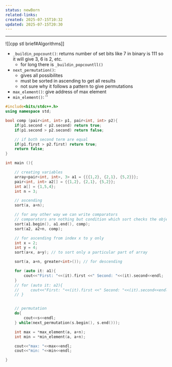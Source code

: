 ```yaml
---
status: newBorn
related-links: 
created: 2025-07-15T10:32
updated: 2025-07-15T20:30
---
```

---

![[cpp stl brief#Algorithms]]


- `_buildin_popcount()`: returns number of set bits like 7 in binary is 111 so it will give 3, 6 is 2, etc.
	- for long there is `_buildin_popcountll()`
- `next_permutation()`: 
	- gives all possibilites
	- must be sorted in ascending to get all results
	- not sure why it follows a pattern to give permutations
- `max_element()`: give address of max element
- `min_element()`: ''
```cpp
#include<bits/stdc++.h>
using namespace std;

bool comp (pair<int, int> p1, pair<int, int> p2){
    if(p1.second < p2.second) return true;
    if(p1.second > p2.second) return false;

    // if both second term are equal
    if(p1.first > p2.first) return true;
    return false;
}

int main (){

    // creating variables
    array<pair<int, int>, 3> a1 = {{{1,2}, {2,1}, {5,2}}};
    pair<int, int> a2[] = {{1,2}, {2,1}, {5,2}};
    int a[] = {1,5,4};
    int n = 3;

    // ascending
    sort(a, a+n);

    // for any other way we can write comparators 
    // comparators are nothing but condition which sort checks the object it's about to sort with. if the comparator gives true for condition then it sorts otherwise not
    sort(a1.begin(), a1.end(), comp);
    sort(a2, a2+n, comp);

    // for ascending from index x to y only
    int x = 2;
    int y = 4; 
    sort(a+x, a+y); // to sort only a particular part of array

    sort(a, a+n, greater<int>()); // for descending

    for (auto it: a1){
        cout<<"First: "<<(it).first <<" Second: "<<(it).second<<endl;
    }
    // for (auto it: a2){
    //     cout<<"First: "<<(it).first <<" Second: "<<(it).second<<endl;
    // }


	// permutation
	do{
        cout<<s<<endl;
    } while(next_permutation(s.begin(), s.end()));

	int max = *max_element(a, a+n);
    int min = *min_element(a, a+n);

    cout<<"max: "<<max<<endl;
    cout<<"min: "<<min<<endl;

}
```

